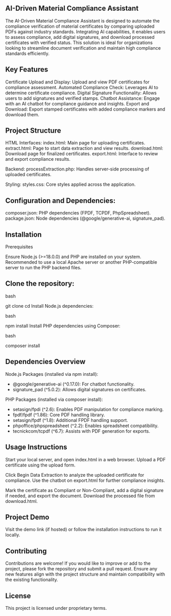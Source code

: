 AI-Driven Material Compliance Assistant
-------------------------------------------------------------------------------
The AI-Driven Material Compliance Assistant is designed to automate the compliance verification of material certificates by comparing uploaded PDFs against industry standards. Integrating AI capabilities, it enables users to assess compliance, add digital signatures, and download processed certificates with verified status. This solution is ideal for organizations looking to streamline document verification and maintain high compliance standards efficiently.

Key Features
-------------------------------------------------------------------------------
Certificate Upload and Display: Upload and view PDF certificates for compliance assessment.
Automated Compliance Check: Leverages AI to determine certificate compliance.
Digital Signature Functionality: Allows users to add signatures and verified stamps.
Chatbot Assistance: Engage with an AI chatbot for compliance guidance and insights.
Export and Download: Export stamped certificates with added compliance markers and download them.

Project Structure
-------------------------------------------------------------------------------
HTML Interfaces:
index.html: Main page for uploading certificates.
extract.html: Page to start data extraction and view results.
download.html: Download page for finalized certificates.
export.html: Interface to review and export compliance results.

Backend:
processExtraction.php: Handles server-side processing of uploaded certificates.

Styling:
styles.css: Core styles applied across the application.

Configuration and Dependencies:
-------------------------------------------------------------------------------
composer.json: PHP dependencies (FPDF, TCPDF, PhpSpreadsheet).
package.json: Node dependencies (@google/generative-ai, signature_pad).

Installation
-------------------------------------------------------------------------------

Prerequisites

Ensure Node.js (>=18.0.0) and PHP are installed on your system.
Recommended to use a local Apache server or another PHP-compatible server to run the PHP backend files.

Clone the repository:
-------------------------------------------------------------------------------
bash

git clone <repository-url>
cd <project-directory>
Install Node.js dependencies:

bash

npm install
Install PHP dependencies using Composer:

bash

composer install

Dependencies Overview
-------------------------------------------------------------------------------
Node.js Packages (installed via npm install):

- @google/generative-ai (^0.17.0): For chatbot functionality.
- signature_pad (^5.0.2): Allows digital signatures on certificates.

PHP Packages (installed via composer install):

- setasign/fpdi (^2.6): Enables PDF manipulation for compliance marking.
- fpdf/fpdf (^1.86): Core PDF handling library.
- setasign/fpdf (^1.8): Additional FPDF handling support.
- phpoffice/phpspreadsheet (^2.2): Enables spreadsheet compatibility.
- tecnickcom/tcpdf (^6.7): Assists with PDF generation for exports.

Usage Instructions
-------------------------------------------------------------------------------
Start your local server, and open index.html in a web browser.
Upload a PDF certificate using the upload form.

Click Begin Data Extraction to analyze the uploaded certificate for compliance.
Use the chatbot on export.html for further compliance insights.

Mark the certificate as Compliant or Non-Compliant, add a digital signature if needed, and export the document.
Download the processed file from download.html.

Project Demo
-------------------------------------------------------------------------------
Visit the demo link (if hosted) or follow the installation instructions to run it locally.

Contributing
-------------------------------------------------------------------------------
Contributions are welcome! If you would like to improve or add to the project, please fork the repository and submit a pull request. Ensure any new features align with the project structure and maintain compatibility with the existing functionality.

License
-------------------------------------------------------------------------------
This project is licensed under proprietary terms.

